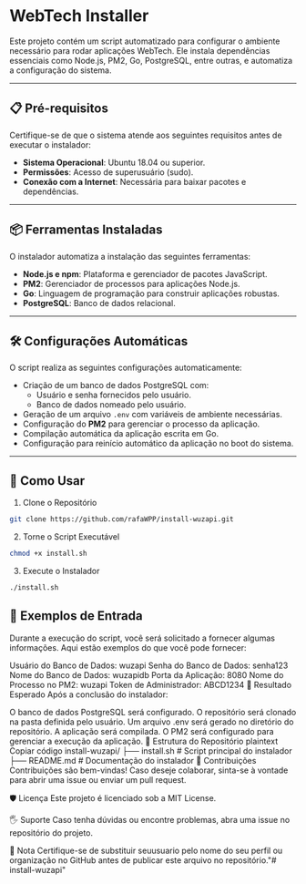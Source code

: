 # WebTech Installer

Este projeto contém um script automatizado para configurar o ambiente necessário para rodar aplicações WebTech. Ele instala dependências essenciais como Node.js, PM2, Go, PostgreSQL, entre outras, e automatiza a configuração do sistema.

---

## 📋 Pré-requisitos

Certifique-se de que o sistema atende aos seguintes requisitos antes de executar o instalador:

- **Sistema Operacional**: Ubuntu 18.04 ou superior.
- **Permissões**: Acesso de superusuário (sudo).
- **Conexão com a Internet**: Necessária para baixar pacotes e dependências.

---

## 📦 Ferramentas Instaladas

O instalador automatiza a instalação das seguintes ferramentas:

- **Node.js e npm**: Plataforma e gerenciador de pacotes JavaScript.
- **PM2**: Gerenciador de processos para aplicações Node.js.
- **Go**: Linguagem de programação para construir aplicações robustas.
- **PostgreSQL**: Banco de dados relacional.

---

## 🛠️ Configurações Automáticas

O script realiza as seguintes configurações automaticamente:

- Criação de um banco de dados PostgreSQL com:
  - Usuário e senha fornecidos pelo usuário.
  - Banco de dados nomeado pelo usuário.
- Geração de um arquivo `.env` com variáveis de ambiente necessárias.
- Configuração do **PM2** para gerenciar o processo da aplicação.
- Compilação automática da aplicação escrita em Go.
- Configuração para reinício automático da aplicação no boot do sistema.

---

## 🚀 Como Usar

1. Clone o Repositório

```bash
git clone https://github.com/rafaWPP/install-wuzapi.git
```

2. Torne o Script Executável
```bash
chmod +x install.sh
```

3. Execute o Instalador
```bash
./install.sh
```

## 📝 Exemplos de Entrada
Durante a execução do script, você será solicitado a fornecer algumas informações. Aqui estão exemplos do que você pode fornecer:

Usuário do Banco de Dados: wuzapi
Senha do Banco de Dados: senha123
Nome do Banco de Dados: wuzapidb
Porta da Aplicação: 8080
Nome do Processo no PM2: wuzapi
Token de Administrador: ABCD1234
🎯 Resultado Esperado
Após a conclusão do instalador:

O banco de dados PostgreSQL será configurado.
O repositório será clonado na pasta definida pelo usuário.
Um arquivo .env será gerado no diretório do repositório.
A aplicação será compilada.
O PM2 será configurado para gerenciar a execução da aplicação.
📂 Estrutura do Repositório
plaintext
Copiar código
install-wuzapi/
├── install.sh         # Script principal do instalador
├── README.md          # Documentação do instalador
🤝 Contribuições
Contribuições são bem-vindas! Caso deseje colaborar, sinta-se à vontade para abrir uma issue ou enviar um pull request.

🛡️ Licença
Este projeto é licenciado sob a MIT License.

🖐️ Suporte
Caso tenha dúvidas ou encontre problemas, abra uma issue no repositório do projeto.

📢 Nota
Certifique-se de substituir seuusuario pelo nome do seu perfil ou organização no GitHub antes de publicar este arquivo no repositório."# install-wuzapi" 
